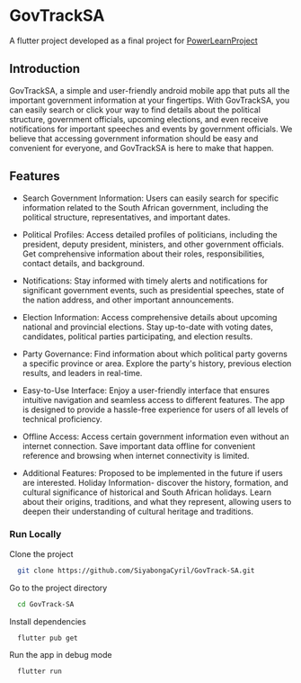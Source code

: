 # GovTrackSA

A flutter project developed as a final project for [PowerLearnProject](https://powerlearnproject.org/)  




## Introduction
GovTrackSA, a simple and user-friendly android mobile app that puts all the important
government information at your fingertips. With GovTrackSA, you can easily
search or click your way to find details about the political structure, government officials,
upcoming elections, and even receive notifications for important speeches and events by
government officials. We believe that accessing government information should be easy
and convenient for everyone, and GovTrackSA is here to make that happen.


## Features

- Search Government Information:
Users can easily search for specific information related
to the South African government, including the political structure, representatives, and important dates.

- Political Profiles:
Access detailed profiles of politicians, including the president,
deputy president, ministers, and other government officials. Get comprehensive information about their roles, responsibilities, contact details, and background.

- Notifications:
Stay informed with timely alerts and notifications for significant government
events, such as presidential speeches, state of the nation address, and other
important announcements.

- Election Information:
Access comprehensive details about upcoming national and
provincial elections. Stay up-to-date with voting dates, candidates, political parties participating, and election results.

- Party Governance:
Find information about which political party governs a specific
province or area. Explore the party's history, previous election results, and leaders in real-time.

- Easy-to-Use Interface:
Enjoy a user-friendly interface that ensures intuitive navigation
and seamless access to different features. The app is designed to provide a
hassle-free experience for users of all levels of technical proficiency.

- Offline Access:
Access certain government information even without an internet
connection. Save important data offline for convenient reference and browsing when
internet connectivity is limited.

- Additional Features:
Proposed to be implemented in the future if users are interested.
Holiday Information- discover the history, formation, and cultural significance of historical and South African holidays. Learn about their origins, traditions, and what they represent, allowing users to deepen their understanding of cultural heritage and traditions.

### Run Locally

Clone the project

```bash
  git clone https://github.com/SiyabongaCyril/GovTrack-SA.git
```

Go to the project directory

```bash
  cd GovTrack-SA
```

Install dependencies

```bash
  flutter pub get
```

Run the app in debug mode

```bash
  flutter run
```

